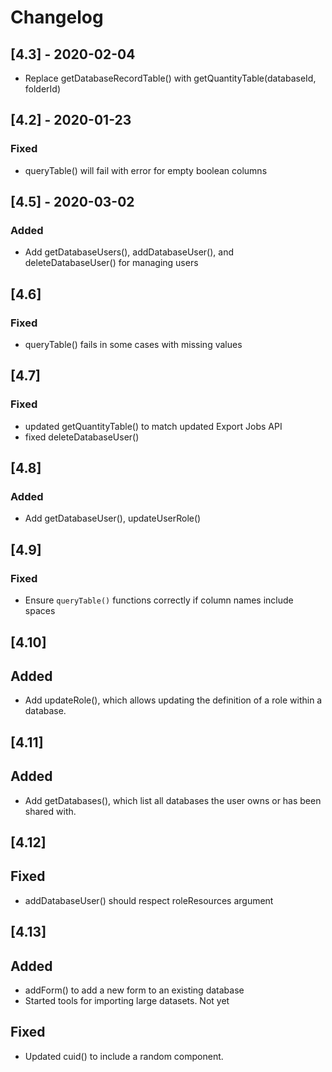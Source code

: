 
# Changelog

## [4.3] - 2020-02-04

- Replace getDatabaseRecordTable() with getQuantityTable(databaseId, folderId)

## [4.2] - 2020-01-23

### Fixed
- queryTable() will fail with error for empty boolean columns

## [4.5] - 2020-03-02

### Added
- Add getDatabaseUsers(), addDatabaseUser(), and deleteDatabaseUser() for managing users


## [4.6]

### Fixed
- queryTable() fails in some cases with missing values

## [4.7]

### Fixed
- updated getQuantityTable() to match updated Export Jobs API
- fixed deleteDatabaseUser()

## [4.8]

### Added

- Add getDatabaseUser(), updateUserRole()


## [4.9]

### Fixed

- Ensure `queryTable()` functions correctly if column names include spaces


## [4.10]

## Added

- Add updateRole(), which allows updating the definition of a role within a database.

## [4.11]

## Added

- Add getDatabases(), which list all databases the user owns or has been shared with.


## [4.12]

## Fixed

- addDatabaseUser() should respect roleResources argument

## [4.13]

## Added
- addForm() to add a new form to an existing database
- Started tools for importing large datasets. Not yet 

## Fixed
- Updated cuid() to include a random component.